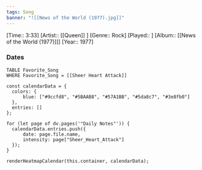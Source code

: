 ```yaml
---
tags: Song  
banner: "![[News of the World (1977).jpg]]"
---
```

[Time:: 3:33]
[Artist:: [[Queen]] ]
[Genre:: Rock]
[Played:: ]
[Album:: [[News of the World (1977)]]]
[Year:: 1977]
### Dates
````dataview
TABLE Favorite_Song
WHERE Favorite_Song = [[Sheer Heart Attack]]
````
  ```dataviewjs
const calendarData = { 
	colors: { 
		blue: ["#9ccfd8", "#5BAAB8", "#57A1BB", "#5da8c7", "#3e8fb0"] 
	}, 
	entries: [] 
}; 

for (let page of dv.pages('"Daily Notes"')) { 
	calendarData.entries.push({ 
		date: page.file.name, 
		intensity: page["Sheer_Heart_Attack"]
	}); 
} 

renderHeatmapCalendar(this.container, calendarData);
```
